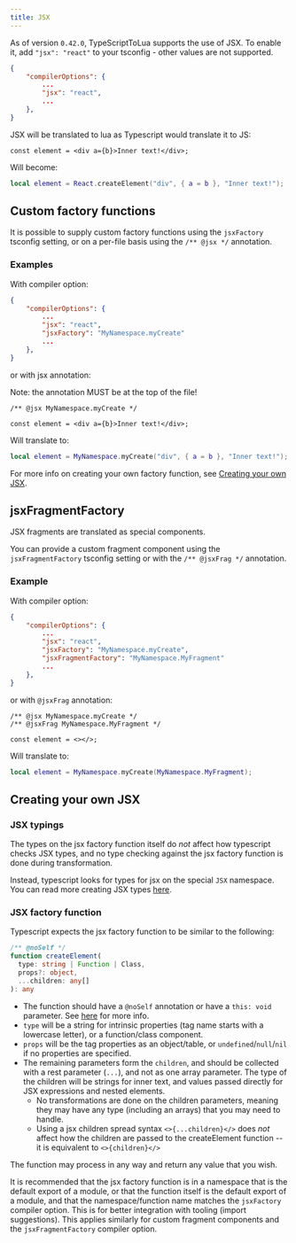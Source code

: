 ```yaml
---
title: JSX
---
```


As of version `0.42.0`, TypeScriptToLua supports the use of JSX. To enable it, add `"jsx": "react"` to your tsconfig - other values are not supported.

```json title=tsconfig.json
{
    "compilerOptions": {
        ...
        "jsx": "react",
        ...
    },
}
```

JSX will be translated to lua as Typescript would translate it to JS:

```tsx
const element = <div a={b}>Inner text!</div>;
```

Will become:

```lua
local element = React.createElement("div", { a = b }, "Inner text!");
```

## Custom factory functions

It is possible to supply custom factory functions using the `jsxFactory` tsconfig setting, or on a per-file basis using the `/** @jsx */` annotation.

### Examples

With compiler option:

```json title=tsconfig.json
{
    "compilerOptions": {
        ...
        "jsx": "react",
        "jsxFactory": "MyNamespace.myCreate"
        ...
    },
}
```

or with jsx annotation:

Note: the annotation MUST be at the top of the file!

```tsx
/** @jsx MyNamespace.myCreate */
```

```tsx
const element = <div a={b}>Inner text!</div>;
```

Will translate to:

```lua
local element = MyNamespace.myCreate("div", { a = b }, "Inner text!");
```

For more info on creating your own factory function, see [Creating your own JSX](#creating-your-own-jsx).

## jsxFragmentFactory

JSX fragments are translated as special components.

You can provide a custom fragment component using the `jsxFragmentFactory` tsconfig setting or with the `/** @jsxFrag */` annotation.

### Example

With compiler option:

```json title=tsconfig.json
{
    "compilerOptions": {
        ...
        "jsx": "react",
        "jsxFactory": "MyNamespace.myCreate",
        "jsxFragmentFactory": "MyNamespace.MyFragment"
        ...
    },
}
```

or with `@jsxFrag` annotation:

```tsx
/** @jsx MyNamespace.myCreate */
/** @jsxFrag MyNamespace.MyFragment */
```

```tsx
const element = <></>;
```

Will translate to:

```lua
local element = MyNamespace.myCreate(MyNamespace.MyFragment);
```

## Creating your own JSX

### JSX typings

The types on the jsx factory function itself do _not_ affect how typescript checks JSX types, and no type checking against the jsx factory function is done during transformation.

Instead, typescript looks for types for jsx on the special `JSX` namespace. You can read more creating JSX types [here](https://www.typescriptlang.org/docs/handbook/jsx.html#type-checking).

### JSX factory function

Typescript expects the jsx factory function to be similar to the following:

```ts
/** @noSelf */
function createElement(
  type: string | Function | Class,
  props?: object,
  ...children: any[]
): any
```

- The function should have a `@noSelf` annotation or have a `this: void` parameter. See [here](the-self-parameter.md) for more info.
- `type` will be a string for intrinsic properties (tag name starts with a lowercase letter), or a function/class component.
- `props` will be the tag properties as an object/table, or `undefined`/`null`/`nil` if no properties are specified.
- The remaining parameters form the `children`, and should be collected with a rest parameter (`...`), and not as one array parameter. The type of the children will be strings for inner text, and values passed directly for JSX expressions and nested elements.
    - No transformations are done on the children parameters, meaning they may have any type (including an arrays) that you may need to handle.
    - Using a jsx children spread syntax `<>{...children}</>` does _not_ affect how the children are passed to the createElement function -- it is equivalent to `<>{children}</>`

The function may process in any way and return any value that you wish.

It is recommended that the jsx factory function is in a namespace that is the default export of a module, or that the function itself is the default export of a module, and that the namespace/function name matches the `jsxFactory` compiler option. This is for better integration with tooling (import suggestions). This applies similarly for custom fragment components and the `jsxFragmentFactory` compiler option.
